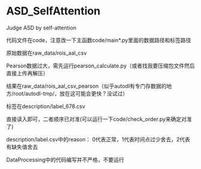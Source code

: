 # ASD_SelfAttention
Judge ASD by self-attention

代码文件在code，注意改一下主函数code/main*.py里面的数据路径和标签路径

原始数据在raw_data/rois_aal_csv

Pearson数据过大，需先运行pearson_calculate.py（或者找我要压缩包文件然后直接上传再解压）

结果在raw_data/rois_aal_csv_pearson（似乎autodl有专门存数据的地方/root/autodl-tmp/，放在这可能会更快？没试过）

标签在description/label_678.csv

直接读入即可，二者顺序已对准(可以运行一下code/check_order.py来确定对准了)

description/label.csv中的reason： 0代表正常，1代表时间点过少舍去，2代表有缺失值舍去

DataProcessing中的代码编写并不严格，不要运行


